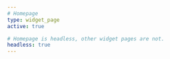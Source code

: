 ```yaml
---
# Homepage
type: widget_page
active: true

# Homepage is headless, other widget pages are not.
headless: true
---
```

